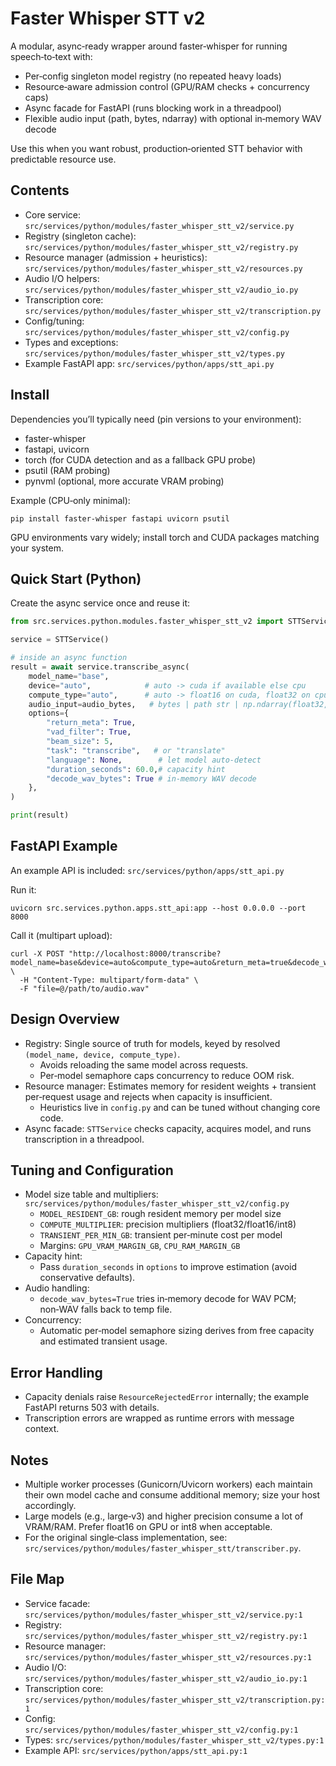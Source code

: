 # Faster Whisper STT v2

A modular, async‑ready wrapper around faster‑whisper for running speech‑to‑text with:

- Per‑config singleton model registry (no repeated heavy loads)
- Resource‑aware admission control (GPU/RAM checks + concurrency caps)
- Async facade for FastAPI (runs blocking work in a threadpool)
- Flexible audio input (path, bytes, ndarray) with optional in‑memory WAV decode

Use this when you want robust, production‑oriented STT behavior with predictable resource use.

## Contents

- Core service: `src/services/python/modules/faster_whisper_stt_v2/service.py`
- Registry (singleton cache): `src/services/python/modules/faster_whisper_stt_v2/registry.py`
- Resource manager (admission + heuristics): `src/services/python/modules/faster_whisper_stt_v2/resources.py`
- Audio I/O helpers: `src/services/python/modules/faster_whisper_stt_v2/audio_io.py`
- Transcription core: `src/services/python/modules/faster_whisper_stt_v2/transcription.py`
- Config/tuning: `src/services/python/modules/faster_whisper_stt_v2/config.py`
- Types and exceptions: `src/services/python/modules/faster_whisper_stt_v2/types.py`
- Example FastAPI app: `src/services/python/apps/stt_api.py`

## Install

Dependencies you’ll typically need (pin versions to your environment):

- faster-whisper
- fastapi, uvicorn
- torch (for CUDA detection and as a fallback GPU probe)
- psutil (RAM probing)
- pynvml (optional, more accurate VRAM probing)

Example (CPU‑only minimal):

```
pip install faster-whisper fastapi uvicorn psutil
```

GPU environments vary widely; install torch and CUDA packages matching your system.

## Quick Start (Python)

Create the async service once and reuse it:

```python
from src.services.python.modules.faster_whisper_stt_v2 import STTService

service = STTService()

# inside an async function
result = await service.transcribe_async(
    model_name="base",
    device="auto",            # auto -> cuda if available else cpu
    compute_type="auto",      # auto -> float16 on cuda, float32 on cpu
    audio_input=audio_bytes,   # bytes | path str | np.ndarray(float32, mono)
    options={
        "return_meta": True,
        "vad_filter": True,
        "beam_size": 5,
        "task": "transcribe",   # or "translate"
        "language": None,        # let model auto-detect
        "duration_seconds": 60.0,# capacity hint
        "decode_wav_bytes": True # in‑memory WAV decode
    },
)

print(result)
```

## FastAPI Example

An example API is included: `src/services/python/apps/stt_api.py`

Run it:

```
uvicorn src.services.python.apps.stt_api:app --host 0.0.0.0 --port 8000
```

Call it (multipart upload):

```
curl -X POST "http://localhost:8000/transcribe?model_name=base&device=auto&compute_type=auto&return_meta=true&decode_wav_bytes=true" \
  -H "Content-Type: multipart/form-data" \
  -F "file=@/path/to/audio.wav"
```

## Design Overview

- Registry: Single source of truth for models, keyed by resolved `(model_name, device, compute_type)`.
  - Avoids reloading the same model across requests.
  - Per‑model semaphore caps concurrency to reduce OOM risk.
- Resource manager: Estimates memory for resident weights + transient per‑request usage and rejects when capacity is insufficient.
  - Heuristics live in `config.py` and can be tuned without changing core code.
- Async facade: `STTService` checks capacity, acquires model, and runs transcription in a threadpool.

## Tuning and Configuration

- Model size table and multipliers: `src/services/python/modules/faster_whisper_stt_v2/config.py`
  - `MODEL_RESIDENT_GB`: rough resident memory per model size
  - `COMPUTE_MULTIPLIER`: precision multipliers (float32/float16/int8)
  - `TRANSIENT_PER_MIN_GB`: transient per‑minute cost per model
  - Margins: `GPU_VRAM_MARGIN_GB`, `CPU_RAM_MARGIN_GB`
- Capacity hint:
  - Pass `duration_seconds` in `options` to improve estimation (avoid conservative defaults).
- Audio handling:
  - `decode_wav_bytes=True` tries in‑memory decode for WAV PCM; non‑WAV falls back to temp file.
- Concurrency:
  - Automatic per‑model semaphore sizing derives from free capacity and estimated transient usage.

## Error Handling

- Capacity denials raise `ResourceRejectedError` internally; the example FastAPI returns 503 with details.
- Transcription errors are wrapped as runtime errors with message context.

## Notes

- Multiple worker processes (Gunicorn/Uvicorn workers) each maintain their own model cache and consume additional memory; size your host accordingly.
- Large models (e.g., large‑v3) and higher precision consume a lot of VRAM/RAM. Prefer float16 on GPU or int8 when acceptable.
- For the original single‑class implementation, see: `src/services/python/modules/faster_whisper_stt/transcriber.py`.

## File Map

- Service facade: `src/services/python/modules/faster_whisper_stt_v2/service.py:1`
- Registry: `src/services/python/modules/faster_whisper_stt_v2/registry.py:1`
- Resource manager: `src/services/python/modules/faster_whisper_stt_v2/resources.py:1`
- Audio I/O: `src/services/python/modules/faster_whisper_stt_v2/audio_io.py:1`
- Transcription core: `src/services/python/modules/faster_whisper_stt_v2/transcription.py:1`
- Config: `src/services/python/modules/faster_whisper_stt_v2/config.py:1`
- Types: `src/services/python/modules/faster_whisper_stt_v2/types.py:1`
- Example API: `src/services/python/apps/stt_api.py:1`
